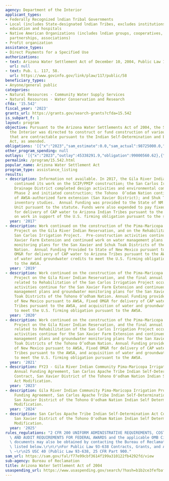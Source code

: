 ```yaml
---
agency: Department of the Interior
applicant_types:
- Federally Recognized lndian Tribal Governments
- Local (includes State-designated lndian Tribes, excludes institutions of higher
  education and hospitals
- Native American Organizations (includes lndian groups, cooperatives, corporations,
  partnerships, associations)
- Profit organization
assistance_types:
- Direct Payments for a Specified Use
authorizations:
- text: Arizona Water Settlement Act of December 10, 2004, Public Law 108-451.
  url: null
- text: Pub. L. 117, 58.
  url: https://www.govinfo.gov/link/plaw/117/public/58
beneficiary_types:
- Anyone/general public
categories:
- Natural Resources - Community Water Supply Services
- Natural Resources - Water Conservation and Research
cfda: '15.542'
fiscal_year: '2023'
grants_url: https://grants.gov/search-grants?cfda=15.542
is_subpart_f: 1
layout: program
objective: Pursuant to the Arizona Water Settlements Act of 2004, the Secretary of
  the Interior was directed to construct or fund construction of various facilities
  that are contractable pursuant to the Indian Self-Determination and Education Assistance
  Act, as amended.
obligations: '[{"x":"2023","sam_estimate":0.0,"sam_actual":98725000.0,"usa_spending_actual":70945154.55},{"x":"2024","sam_estimate":0.0,"sam_actual":10854727.0,"usa_spending_actual":9924727.07},{"x":"2025","sam_estimate":0.0,"sam_actual":0.0,"usa_spending_actual":0.0}]'
other_program_spending: null
outlays: '[{"x":"2023","outlay":45338291.9,"obligation":99000560.62},{"x":"2024","outlay":0.0,"obligation":0.0},{"x":"2025","outlay":0.0,"obligation":0.0}]'
permalink: /program/15.542.html
popular_name: Arizona Water Settlement Act
program_type: assistance_listing
results:
- description: Information not available. In 2017, the Gila River Indian Community
    continued its work on the SCIP/PMIP construction; the San Carlos Irrigation and
    Drainage District completed design activities and environmental compliance for
    Phase 2 and initiated construction; the Tohono  O’odam Nation continues implementation
    of AWSA-authorized farm extension (San Xavier District); and Shuk Toak water management/groundwater
    inventory studies.  Annual Funding was provided to the State of NM for the NM
    Unit pursuant to the statute. Funds were also expended to pay fixed OM&R costs
    for delivery of CAP water to Arizona Indian Tribes pursuant to the statute and
    on work in support of the U.S. firming obligation pursuant to the statute.
  year: '2017'
- description: Work continued on the construction of the Pima-Maricopa Irrigation
    Project on the Gila River Indian Reservation, and on the Rehabilitation of the
    San Carlos Irrigation Project.  Pre-construction activities continue for the San
    Xavier Farm Extension and continued work on water management plans and groundwater
    monitoring plans for the San Xavier and Schuk Toak Districts of the Tohono O’odham
    Nation.  Annual Funding Provided to State of New Mexico pursuant to AWSA, Fixed
    OM&R for delivery of CAP water to Arizona Tribes pursuant to the AWSA, and acquisition
    of water and groundwater credits to meet the U.S. firming obligation pursuant
    to the AWSA.
  year: '2019'
- description: Work continued on the construction of the Pima-Maricopa Irrigation
    Project on the Gila River Indian Reservation, and the final annual funding agreement
    related to Rehabilitation of the San Carlos Irrigation Project occured. Pre-construction
    activities continue for the San Xavier Farm Extension and continued work on water
    management plans and groundwater monitoring plans for the San Xavier and Schuk
    Toak Districts of the Tohono O’odham Nation. Annual Funding provided to State
    of New Mexico pursuant to AWSA, Fixed OM&R for delivery of CAP water to Arizona
    Tribes pursuant to the AWSA, and acquisition of water and groundwater credits
    to meet the U.S. firming obligation pursuant to the AWSA.
  year: '2020'
- description: Work continued on the construction of the Pima-Maricopa Irrigation
    Project on the Gila River Indian Reservation, and the final annual funding agreement
    related to Rehabilitation of the San Carlos Irrigation Project occured. Pre-construction
    activities continue for the San Xavier Farm Extension and continued work on water
    management plans and groundwater monitoring plans for the San Xavier and Schuk
    Toak Districts of the Tohono O’odham Nation. Annual Funding provided to State
    of New Mexico pursuant to AWSA, Fixed OM&R for delivery of CAP water to Arizona
    Tribes pursuant to the AWSA, and acquisition of water and groundwater credits
    to meet the U.S. firming obligation pursuant to the AWSA.
  year: '2021'
- description: FY23 - Gila River Indian Community Pima-Maricopa Irrigation Project
    Annual Funding Agreement, San Carlos Apache Tribe Indian Self-Determination Act
    Contract, San Xavier District of the Tohono O'odham Nation Indian Self Determination
    Act Modification.
  year: '2023'
- description: Gila River Indian Community Pima-Maricopa Irrigation Project Annual
    Funding Agreement, San Carlos Apache Tribe Indian Self-Determination Act Contract,
    San Xavier District of the Tohono O'odham Nation Indian Self Determination Act
    Modification.
  year: '2024'
- description: San Carlos Apache Tribe Indian Self-Determination Act Contract modification,
    San Xavier District of the Tohono O'odham Nation Indian Self Determination Act
    Modification.
  year: '2025'
rules_regulations: "2 CFR 200 UNIFORM ADMINISTRATIVE REQUIREMENTS, COST PRINCIPLES,\
  \ AND AUDIT REQUIREMENTS FOR FEDERAL AWARDS and the applicable OMB Circulars.  These\
  \ documents may also be obtained by contacting the Bureau of Reclamation Office\
  \ listed below.\r\n\r\nFor Public Law 93-638 Contracts, Grants, and Agreements Only\
  \ –\r\n25 USC 40 (Public Law 93-638, 25 CFR Part 900."
sam_url: https://sam.gov/fal/f77e99cbf3614f199a310122fb4292fd/view
sub-agency: Bureau of Reclamation
title: Arizona Water Settlement Act of 2004
usaspending_url: https://www.usaspending.gov/search/?hash=b1b2ce3fefbaf8cfa1027e3e193c91f6
---
```

